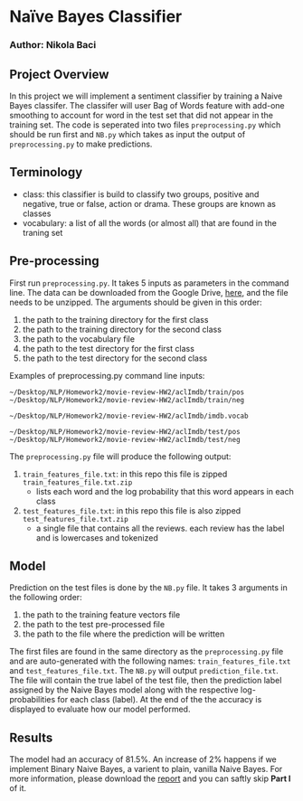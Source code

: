 # Naïve Bayes Classifier
### Author: Nikola Baci

## Project Overview
In this project we will implement a sentiment classifier by training a Naive Bayes classifer. The classifer will user Bag of Words feature with add-one smoothing to account for word in the test set that did not appear in the training set. The code is seperated into two files `preprocessing.py` which should be run first and `NB.py` which takes as input the output of `preprocessing.py` to make predictions.


## Terminology
- class: this classifier is build to classify two groups, positive and negative, true or false, action or drama. These groups are known as classes
- vocabulary: a list of all the words (or almost all) that are found in the traning set

## Pre-processing
First run `preprocessing.py`. It takes 5 inputs as parameters in the command line. The data can be downloaded from the Google Drive, [here](https://drive.google.com/file/d/15pzijS06NcKv4d0EgRj3P-JSuCwS3k8N/view?usp=sharing), and the file needs to be unzipped. The arguments should be given in this order:
1. the path to the training directory for the first class
2. the path to the training directory for the second class
3. the path to the vocabulary file 
4. the path to the test directory for the first class
5. the path to the test directory for the second class

Examples of preprocessing.py command line inputs:
```
~/Desktop/NLP/Homework2/movie-review-HW2/aclImdb/train/pos
~/Desktop/NLP/Homework2/movie-review-HW2/aclImdb/train/neg

~/Desktop/NLP/Homework2/movie-review-HW2/aclImdb/imdb.vocab

~/Desktop/NLP/Homework2/movie-review-HW2/aclImdb/test/pos
~/Desktop/NLP/Homework2/movie-review-HW2/aclImdb/test/neg
```

The `preprocessing.py` file will produce the following output:
1. `train_features_file.txt`: in this repo this file is zipped `train_features_file.txt.zip`
    - lists each word and the log probability that this word appears in each class
2. `test_features_file.txt`: in this repo this file is also zipped `test_features_file.txt.zip`
    - a single file that contains all the reviews. each review has the label and is lowercases and tokenized

## Model
Prediction on the test files is done by the `NB.py` file. It takes 3 arguments in the following order:
1. the path to the training feature vectors file
2. the path to the test pre-processed file
3. the path to the file where the prediction will be written

The first files are found in the same directory as the `preprocessing.py` file and are auto-generated with the following names: `train_features_file.txt` and  `test_features_file.txt`. The `NB.py` will output `prediction_file.txt`. The file will contain the true label of the test file, then the prediction label assigned by the Naive Bayes model along with the respective log-probabilities for each class (label). At the end of the the accuracy is displayed to evaluate how our model performed.

## Results
The model had an accuracy of 81.5%. An increase of 2% happens if we implement Binary Naive Bayes, a varient to plain, vanilla Naive Bayes. For more information, please download the [report](https://github.com/nikolabaci98/natural-language-processing-nlp/raw/main/naive_bayes_classifier/Baci%2C%20Nikola%20Report.pdf) and you can saftly skip __Part I__ of it. 
